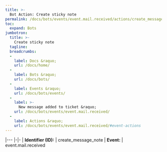 ```yaml
---
title: >-
  Bot Action: Create sticky note
permalink: /docs/bots/events/event.mail.received/actions/create_message_note/
toc:
  expand: Bots
jumbotron:
  title: >-
    Create sticky note
  tagline: 
  breadcrumbs:
  -
    label: Docs &raquo;
    url: /docs/home/
  -
    label: Bots &raquo;
    url: /docs/bots/
  -
    label: Events &raquo;
    url: /docs/bots/events/
  -
    label: >-
      New message added to ticket &raquo;
    url: /docs/bots/events/event.mail.received/
  -
    label: Actions &raquo;
    url: /docs/bots/events/event.mail.received/#event-actions
---
```


|---
|-|-
| **Identifier (ID):** | create_message_note
| **Event:** | event.mail.received
